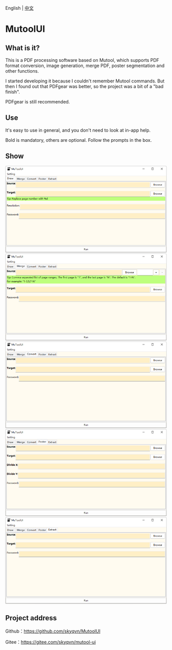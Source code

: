 English | [中文](./README_zh.md)
# MutoolUI

## What is it?

This is a PDF processing software based on Mutool, which supports PDF format conversion, image generation, merge PDF, poster segmentation and other functions.

I started developing it because I couldn't remember Mutool commands. But then I found out that PDFgear was better, so the project was a bit of a "bad finish".

PDFgear is still recommended.

## Use

It's easy to use in general, and you don't need to look at in-app help.

Bold is mandatory, others are optional. Follow the prompts in the box.

## Show

![img.png](./docs/images/img.png)
![img_1.png](./docs/images/img_1.png)
![img_2.png](./docs/images/img_2.png)
![img_3.png](./docs/images/img_3.png)
![img_4.png](./docs/images/img_4.png)

## Project address

Github：https://github.com/skyqvn/MutoolUI

Gitee：https://gitee.com/skyqvn/mutool-ui

 